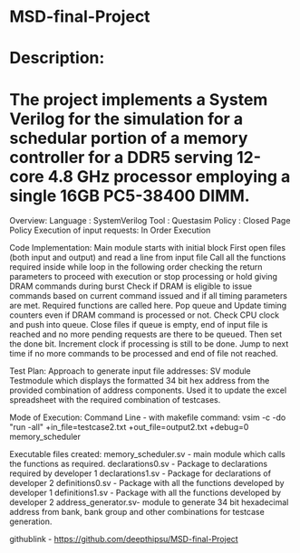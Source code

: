 # MSD-final-Project

# Description:

# The project implements a System Verilog for the simulation for a schedular portion of a memory controller for a DDR5 serving 12-core 4.8 GHz processor employing a single 16GB PC5-38400 DIMM.

Overview:
Language			: SystemVerilog
Tool				: Questasim
Policy				: Closed Page Policy
Execution of input requests: In Order Execution


Code Implementation:
Main module starts with initial block
First open files (both input and output) and read a line from input file
Call all the functions required inside while loop in the following order checking the return parameters to proceed with execution or stop processing or hold giving DRAM commands during burst
Check if DRAM is eligible to issue commands based on current command issued and if all timing parameters are met. Required functions are called here.
Pop queue and Update timing counters even if DRAM command is processed or not.
Check CPU clock and push into queue.
Close files if queue is empty, end of input file is reached and no more pending requests are there to be queued. Then set the done bit.
Increment clock if processing is still to be done. Jump to next time if no more commands to be processed and end of file not reached.


Test Plan: 
Approach to generate input file addresses: SV module
Testmodule which displays the formatted 34 bit hex address from the provided combination of address components. Used it to update the excel spreadsheet with the required combination of testcases.

Mode of Execution:
Command Line - with makefile
command:
vsim -c -do "run -all" +in_file=testcase2.txt +out_file=output2.txt +debug=0 memory_scheduler

Executable files created:
memory_scheduler.sv - main module which calls the functions as required.
declarations0.sv    - Package to declarations required by developer 1
declarations1.sv    - Package for declarations of developer 2
definitions0.sv     - Package with all the functions developed by developer 1
definitions1.sv     - Package with all the functions developed by developer 2
address_generator.sv- module to generate 34 bit hexadecimal address from bank, bank group and other combinations for testcase generation.

githublink - https://github.com/deepthipsu/MSD-final-Project

